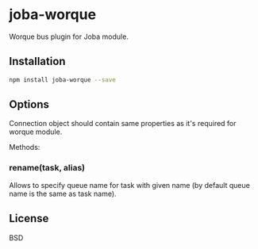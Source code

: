 # joba-worque

Worque bus plugin for Joba module.

## Installation

```bash
npm install joba-worque --save
```

## Options

Connection object should contain same properties as it's required for worque module.

Methods:

### rename(task, alias)

Allows to specify queue name for task with given name (by default queue name is the same as task name).

## License

BSD
